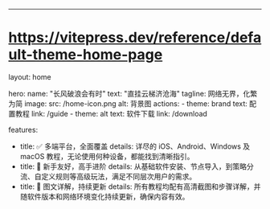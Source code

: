 ---
# https://vitepress.dev/reference/default-theme-home-page
layout: home

hero:
  name: "长风破浪会有时"
  text: "直挂云梯济沧海"
  tagline: 网络无界，化繁为简
  image:
    src: /home-icon.png
    alt: 背景图
  actions:
    - theme: brand
      text: 配置教程
      link: /guide
    - theme: alt
      text: 软件下载
      link: /download

features:
  - title: ✅ 多端平台，全面覆盖
    details: 详尽的 iOS、Android、Windows 及 macOS 教程，无论使用何种设备，都能找到清晰指引。
  - title: 🚀 新手友好，高手进阶
    details: 从基础软件安装、节点导入，到策略分流、自定义规则等高级玩法，满足不同层次用户的需求。
  - title: 🔄 图文详解，持续更新
    details: 所有教程均配有高清截图和步骤详解，并随软件版本和网络环境变化持续更新，确保内容有效。
